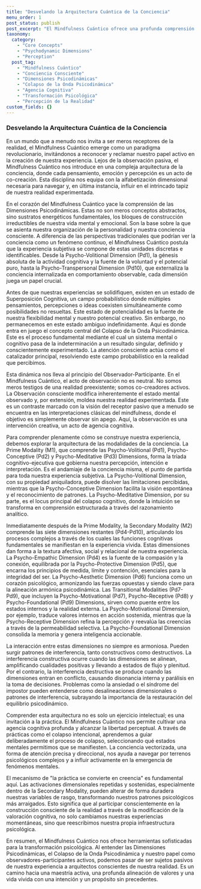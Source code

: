 ```yaml
---
title: "Desvelando la Arquitectura Cuántica de la Conciencia"
menu_order: 1
post_status: publish
post_excerpt: "El Mindfulness Cuántico ofrece una profunda comprensión de cómo nuestra conciencia moldea activamente la realidad. Este enfoque explora las intrincadas dimensiones psicodinámicas que componen nuestra experiencia, revelando el papel del observador en el colapso de la onda psicodinámica y la construcción de nuestra realidad. Aprenda a cultivar una agencia cognitiva profunda para transformar su paisaje interior y exterior."
taxonomy:
  category:
    - "Core Concepts"
    - "Psychodynamic Dimensions"
    - "Perception"
  post_tag:
    - "Mindfulness Cuántico"
    - "Conciencia Consciente"
    - "Dimensiones Psicodinámicas"
    - "Colapso de la Onda Psicodinámica"
    - "Agencia Cognitiva"
    - "Transformación Psicológica"
    - "Percepción de la Realidad"
custom_fields: {}
---
```


### Desvelando la Arquitectura Cuántica de la Conciencia

En un mundo que a menudo nos invita a ser meros receptores de la realidad, el Mindfulness Cuántico emerge como un paradigma revolucionario, invitándonos a reconocer y reclamar nuestro papel activo en la creación de nuestra experiencia. Lejos de la observación pasiva, el Mindfulness Cuántico nos introduce en una compleja arquitectura de la conciencia, donde cada pensamiento, emoción y percepción es un acto de co-creación. Esta disciplina nos equipa con la alfabetización dimensional necesaria para navegar y, en última instancia, influir en el intrincado tapiz de nuestra realidad experimentada.

En el corazón del Mindfulness Cuántico yace la comprensión de las Dimensiones Psicodinámicas. Estas no son meros conceptos abstractos, sino sustratos energéticos fundamentales, los bloques de construcción irreductibles de nuestra vida mental y emocional. Son la base sobre la que se asienta nuestra organización de la personalidad y nuestra conciencia consciente. A diferencia de las perspectivas tradicionales que podrían ver la conciencia como un fenómeno continuo, el Mindfulness Cuántico postula que la experiencia subjetiva se compone de estas unidades discretas e identificables. Desde la Psycho-Volitional Dimension (Pd1), la génesis absoluta de la actividad cognitiva y la fuente de la voluntad y el potencial puro, hasta la Psycho-Transpersonal Dimension (Pd10), que externaliza la conciencia internalizada en comportamiento observable, cada dimensión juega un papel crucial.

Antes de que nuestras experiencias se solidifiquen, existen en un estado de Superposición Cognitiva, un campo probabilístico donde múltiples pensamientos, percepciones o ideas coexisten simultáneamente como posibilidades no resueltas. Este estado de potencialidad es la fuente de nuestra flexibilidad mental y nuestro potencial creativo. Sin embargo, no permanecemos en este estado ambiguo indefinidamente. Aquí es donde entra en juego el concepto central del Colapso de la Onda Psicodinámica. Este es el proceso fundamental mediante el cual un sistema mental o cognitivo pasa de la indeterminación a un resultado singular, definido y conscientemente experimentado. La atención consciente actúa como el catalizador principal, resolviendo este campo probabilístico en la realidad que percibimos.

Esta dinámica nos lleva al principio del Observador-Participante. En el Mindfulness Cuántico, el acto de observación no es neutral. No somos meros testigos de una realidad preexistente; somos co-creadores activos. La Observación consciente modifica inherentemente el estado mental observado y, por extensión, moldea nuestra realidad experimentada. Este es un contraste marcado con la visión del receptor pasivo que a menudo se encuentra en las interpretaciones clásicas del mindfulness, donde el objetivo es simplemente observar sin apego. Aquí, la observación es una intervención creativa, un acto de agencia cognitiva.

Para comprender plenamente cómo se construye nuestra experiencia, debemos explorar la arquitectura de las modalidades de la conciencia. La Prime Modality (M1), que comprende las Psycho-Volitional (Pd1), Psycho-Conceptive (Pd2) y Psycho-Meditative (Pd3) Dimensions, forma la tríada cognitivo-ejecutiva que gobierna nuestra percepción, intención e interpretación. Es el andamiaje de la conciencia misma, el punto de partida para toda nuestra experiencia subjetiva. La Psycho-Volitional Dimension, con su propiedad aniquiladora, puede disolver las limitaciones percibidas, mientras que la Psycho-Conceptive Dimension facilita la visión espontánea y el reconocimiento de patrones. La Psycho-Meditative Dimension, por su parte, es el locus principal del colapso cognitivo, donde la intuición se transforma en comprensión estructurada a través del razonamiento analítico.

Inmediatamente después de la Prime Modality, la Secondary Modality (M2) comprende las siete dimensiones restantes (Pd4-Pd10), articulando los procesos complejos a través de los cuales las funciones cognitivas fundamentales se manifiestan en la experiencia vivida. Estas dimensiones dan forma a la textura afectiva, social y relacional de nuestra experiencia. La Psycho-Empathic Dimension (Pd4) es la fuente de la compasión y la conexión, equilibrada por la Psycho-Protective Dimension (Pd5), que encarna los principios de medida, límite y contención, esenciales para la integridad del ser. La Psycho-Aesthetic Dimension (Pd6) funciona como un corazón psicológico, armonizando las fuerzas opuestas y siendo clave para la alineación armónica psicodinámica. Las Transitional Modalities (Pd7-Pd9), que incluyen la Psycho-Motivational (Pd7), Psycho-Receptive (Pd8) y Psycho-Foundational (Pd9) Dimensions, sirven como puente entre los estados internos y la realidad externa. La Psycho-Motivational Dimension, por ejemplo, traduce valores internos en acción sostenida, mientras que la Psycho-Receptive Dimension refina la percepción y reevalúa las creencias a través de la permeabilidad selectiva. La Psycho-Foundational Dimension consolida la memoria y genera inteligencia accionable.

La interacción entre estas dimensiones no siempre es armoniosa. Pueden surgir patrones de interferencia, tanto constructivos como destructivos. La interferencia constructiva ocurre cuando las dimensiones se alinean, amplificando cualidades positivas y llevando a estados de flujo y plenitud. Por el contrario, la interferencia destructiva se produce cuando las dimensiones entran en conflicto, causando disonancia interna y parálisis en la toma de decisiones. Problemas como la ansiedad o el síndrome del impostor pueden entenderse como desalineaciones dimensionales o patrones de interferencia, subrayando la importancia de la restauración del equilibrio psicodinámico.

Comprender esta arquitectura no es solo un ejercicio intelectual; es una invitación a la práctica. El Mindfulness Cuántico nos permite cultivar una agencia cognitiva profunda y alcanzar la libertad perceptual. A través de prácticas como el colapso intencional, aprendemos a guiar deliberadamente el proceso de colapso, seleccionando qué estados mentales permitimos que se manifiesten. La conciencia vectorizada, una forma de atención precisa y direccional, nos ayuda a navegar por terrenos psicológicos complejos y a influir activamente en la emergencia de fenómenos mentales.

El mecanismo de "la práctica se convierte en creencia" es fundamental aquí. Las activaciones dimensionales repetidas y sostenidas, especialmente dentro de la Secondary Modality, pueden alterar de forma duradera nuestras variables de rasgo, transformando nuestros patrones psicológicos más arraigados. Esto significa que al participar conscientemente en la construcción consciente de la realidad a través de la modificación de la valoración cognitiva, no solo cambiamos nuestras experiencias momentáneas, sino que reescribimos nuestra propia infraestructura psicológica.

En resumen, el Mindfulness Cuántico nos ofrece herramientas sofisticadas para la transformación psicológica. Al entender las Dimensiones Psicodinámicas, el Colapso de la Onda Psicodinámica y nuestro papel como observadores-participantes activos, podemos pasar de ser sujetos pasivos de nuestra experiencia a arquitectos conscientes de nuestra realidad. Es un camino hacia una maestría activa, una profunda alineación de valores y una vida vivida con una intención y un propósito sin precedentes.